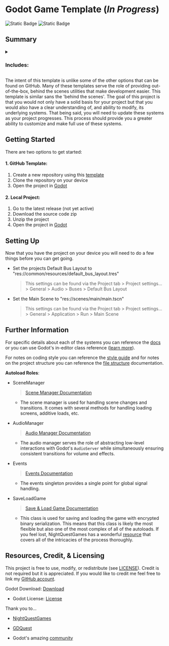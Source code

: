 # Godot Game Template (***In Progress***)


![Static Badge](https://img.shields.io/badge/Godot-4.2-blue?logo=godotengine&logoColor=ffffff&style=flat-square&labelColor=121821) 
![Static Badge](https://img.shields.io/badge/License-MIT-750014?style=flat-square&labelColor=121821)


## Summary
<details>
<summary><h3>Includes:</h2></summary>

- Player
  
  > Basic movement state machine with idle, moving, jumping, and falling states
  > already setup.
  
- State Machine
  
  > Basic finite state machine for managing anything with single active states.
  > (e.g. player, enemy, crops, etc.)
  
- Save &amp; Load System
  
  > Uses encrypted binary serialization to provide security, a smaller save file,
  > and a custom save structure. This system is highly customizable for more
  > complex projects. Also contains methods for saving and loading user
  > preferences (controls, volume, etc.).
  
- Scene Manager
  
  > A simple scene manager to provide additional utilites such as a loading screen
  > and simple pause and resume functions to abstract and simplify basic processes.

- Basic Menus
  > Simple main menu, loading screen, and settings menu. They are purely functional
  > and will require sprucing up. They have built in scene changes and buttons for
  > necessary interaction. The settings menu interfaces with necessary systems
  > and can update and save user preferences.

- Simple Audio System
  > This system includes some basic convenience functions and a prebuilt bus layout
  > integrated with the settings system.
</details>

The intent of this template is unlike some of the other options that can be found on GitHub. Many
of these templates serve the role of providing out-of-the-box, behind the scenes utilities that
make development easier. This template is similar sans the 'behind the scenes'. The goal of this
project is that you would not only have a solid basis for your project but that you would also
have a clear understanding of, and ability to modify, its underlying systems. That being said, you
will need to update these systems as your project progresses. This process should provide you a 
greater ability to customize and make full use of these systems.


## Getting Started

There are two options to get started:

#### 1. GitHub Template:
1. Create a new repository using this [template](https://github.com/new?template_name=godot_game_template&template_owner=LucksDev)
2. Clone the repository on your device
3. Open the project in [Godot](https://godotengine.org/download/)

#### 2. Local Project:
1. Go to the latest release (not yet active)
2. Download the source code zip
3. Unzip the project
4. Open the project in [Godot](https://godotengine.org/download/)


## Setting Up

Now that you have the project on your device you will need to do a few things before you can
get going.

- Set the projects Default Bus Layout to "res://common/resources/default_bus_layout.tres"

  > This settings can be found via the Project tab > Project settings... > General > Audio >
  > Buses > Default Bus Layout

- Set the Main Scene to "res://scenes/main/main.tscn"

  > This settings can be found via the Project tab > Project settings... > General > Application >
  > Run > Main Scene


## Further Information

For specific details about each of the systems you can reference the [docs](_docs) or you can use 
Godot's in-editor class reference ([learn more](_docs/systems.md#ineditor-documentation)). 

For notes on coding style you can reference the [style guide](_docs/best_practices.md#style-guide)
and for notes on the project structure you can reference the 
[file structure](_docs/best_practices.md#file-structure) documentation.

**Autoload Roles**:

- SceneManager
  
  > [Scene Manager Documentation](_docs/systems.md#scene-manager)
  
  - The scene manager is used for handling scene changes and transitions. It comes with several
    methods for handling loading screens, additive loads, etc.
    
- AudioManager

  > [Audio Manager Documentation](_docs/systems.md#audio-manager)
  
  - The audio manager serves the role of abstracting low-level interactions with Godot's `AudioServer`
    while simultaneously ensuring consistent transitions for volume and effects.

- Events

  > [Events Documentation](_docs/systems.md#events)

  - The events singleton provides a single point for global signal handling.

- SaveLoadGame

  > [Save & Load Game Documentation](_docs/systems.md#save-&-load-game)

  - This class is used for saving and loading the game with encrypted binary serialization. This means
    that this class is likely the most flexible but also one of the most complex of all of the autoloads.
    If you feel lost, NightQuestGames has a wonderful
    [resource](https://www.nightquestgames.com/godot-4-save-and-load-games-how-to-build-a-robust-system/)
    that covers all of the intricacies of the process thoroughly.

    
## Resources, Credit, & Licensing

This project is free to use, modify, or redistribute (see [LICENSE](LICENSE.md)). Credit is not required
but it is appreciated. If you would like to credit me feel free to link my 
[GitHub account](https://github.com/LucksDev).

Godot Download: [Download](godotengine.org/download)
- Godot License: [License](godotengine.org/license)

Thank you to...

- [NightQuestGames](https://www.nightquestgames.com/ "NightQuestGames' blog")

- [GDQuest](https://www.gdquest.com/ "GDQuest's website")

- Godot's amazing [community](https://www.bing.com/ck/a?!&&p=f5a756818708d6cfJmltdHM9MTcwMzIwMzIwMCZpZ3VpZD0xMzMyNDg1ZS04NGJkLTY0MTktMmYxZi01YmNlODVjYTY1MzcmaW5zaWQ9NTE5Ng&ptn=3&ver=2&hsh=3&fclid=1332485e-84bd-6419-2f1f-5bce85ca6537&psq=official+godot+discord&u=a1aHR0cHM6Ly9kaXNjb3JkLmNvbS9pbnZpdGUvekg3TlVneg&ntb=1 "Godot's official Discord server")

